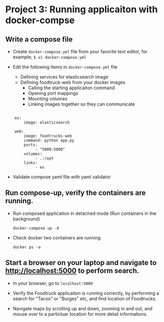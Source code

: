 # Project 3: Running applicaiton with docker-compse 




## Write a compose file
  * Create `docker-compose.yml` file from your favorite text editor, for example;
  ` $ vi docker-compose.yml `

  * Edit the following items in `docker-compose.yml` file
    + Defining services for elasticsearch image
    + Defining foodtruck-web from your docker images
        + Calling the starting applicaiton command
        + Opening port mappings
        + Mounting volumes 
        + Linking images together so they can communicate

```

    es:
        image: elasticsearch

    web:
        image: foodtrucks-web
        command: python app.py
        ports:
             - "5000:5000"
        volumes:
             - .:/opt
        links:
             - es

```
  
  * Validate compose yaml file with yaml validator

## Run compose-up, verify the containers are running.

  * Run composed applicaiton in detached mode (Run containers in the background)

    `docker-compose up -d`

  * Check docker two containers are running

    `docker ps -a`



## Start a browser on your laptop and navigate to [http://localhost:5000](http://localhost:5000) to perform search.

-  In your browser, go to `localhost:5000`

-  Verify the Foodtruck applicaiton is running correctly, by performing a search for "Tacos" or "Burges" etc, and find location of Foodtrucks. 

-  Navigate maps by scrolling up and down, zooming in and out, and mouse over to a particluar location for more detail informations.

